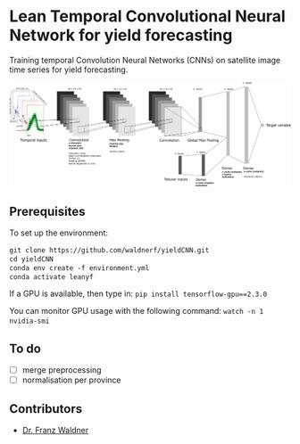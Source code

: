 # Lean Temporal Convolutional Neural Network for yield forecasting
Training temporal Convolution Neural Networks (CNNs) on satellite image time series for yield forecasting.

![Model architecture](./figures/yieldCNN_architecture.png)


## Prerequisites
To set up the environment:

```
git clone https://github.com/waldnerf/yieldCNN.git
cd yieldCNN
conda env create -f environment.yml
conda activate leanyf
```
If a GPU is available, then type in:
```pip install tensorflow-gpu==2.3.0```

You can monitor GPU usage with the following command: 
```watch -n 1 nvidia-smi```

## To do
-  [ ] merge preprocessing
-  [ ] normalisation per province 

## Contributors
 - [Dr. Franz Waldner](https://scholar.google.com/citations?user=4z2zcXwAAAAJ&hl=en&oi=ao)


